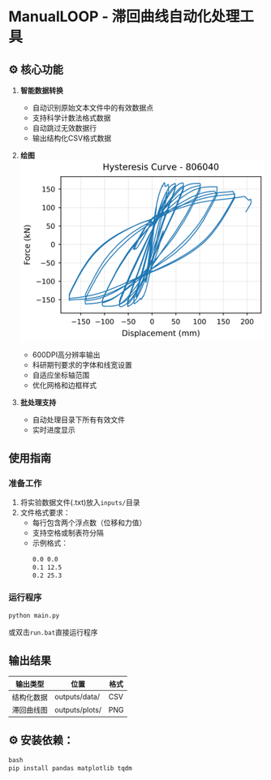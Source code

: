 # ManualLOOP - 滞回曲线自动化处理工具

## ⚙️ 核心功能

1. **智能数据转换**  
   - 自动识别原始文本文件中的有效数据点
   - 支持科学计数法格式数据
   - 自动跳过无效数据行
   - 输出结构化CSV格式数据

2. **绘图**  
![滞回曲线图](./outputs/plots/1.png)

   - 600DPI高分辨率输出
   - 科研期刊要求的字体和线宽设置
   - 自适应坐标轴范围
   - 优化网格和边框样式

3. **批处理支持**  
   - 自动处理目录下所有有效文件
   - 实时进度显示

## 使用指南

### 准备工作
1. 将实验数据文件(.txt)放入`inputs/`目录
2. 文件格式要求：
   - 每行包含两个浮点数（位移和力值）
   - 支持空格或制表符分隔
   - 示例格式：
     ```
     0.0 0.0
     0.1 12.5
     0.2 25.3
     ```

### 运行程序
```bash
python main.py
```
或双击`run.bat`直接运行程序

## 输出结果
|输出类型	|位置	|格式
| --- | --- | --- |
|结构化数据	|outputs/data/	|CSV
|滞回曲线图	|outputs/plots/	|PNG

## ⚙️ 安装依赖：
```
bash
pip install pandas matplotlib tqdm
```
